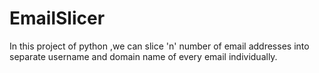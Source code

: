 # EmailSlicer
In this project of python ,we can slice 'n' number of email addresses into separate username and domain name of every email individually.
